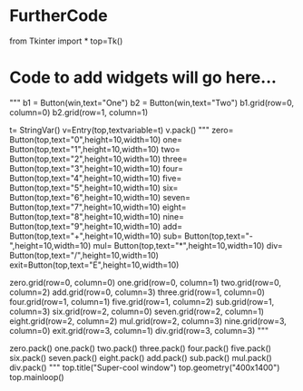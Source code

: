 # FurtherCode
from Tkinter import *
top=Tk()
# Code to add widgets will go here...
"""
b1 = Button(win,text="One")
b2 = Button(win,text="Two")
b1.grid(row=0, column=0)
b2.grid(row=1, column=1)

t= StringVar()
v=Entry(top,textvariable=t)
v.pack()
"""
zero= Button(top,text="0",height=10,width=10)
one= Button(top,text="1",height=10,width=10)
two= Button(top,text="2",height=10,width=10)
three= Button(top,text="3",height=10,width=10)
four= Button(top,text="4",height=10,width=10)
five= Button(top,text="5",height=10,width=10)
six= Button(top,text="6",height=10,width=10)
seven= Button(top,text="7",height=10,width=10)
eight= Button(top,text="8",height=10,width=10)
nine= Button(top,text="9",height=10,width=10)
add= Button(top,text="+",height=10,width=10)
sub= Button(top,text="-",height=10,width=10)
mul= Button(top,text="*",height=10,width=10)
div= Button(top,text="/",height=10,width=10)
exit=Button(top,text="E",height=10,width=10)

zero.grid(row=0, column=0)
one.grid(row=0, column=1)
two.grid(row=0, column=2)
add.grid(row=0, column=3)
three.grid(row=1, column=0)
four.grid(row=1, column=1)
five.grid(row=1, column=2)
sub.grid(row=1, column=3)
six.grid(row=2, column=0)
seven.grid(row=2, column=1)
eight.grid(row=2, column=2)
mul.grid(row=2, column=3)
nine.grid(row=3, column=0)
exit.grid(row=3, column=1)
div.grid(row=3, column=3)
"""

zero.pack()
one.pack()
two.pack()
three.pack()
four.pack()
five.pack()
six.pack()
seven.pack()
eight.pack()
add.pack()
sub.pack()
mul.pack()
div.pack()
"""
top.title("Super-cool window")
top.geometry("400x1400")
top.mainloop()

